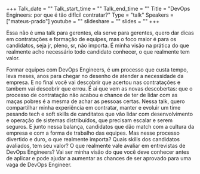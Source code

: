+++
Talk_date = ""
Talk_start_time = ""
Talk_end_time = ""
Title = "DevOps Engineers: por que é tão difícil contratar?"
Type = "talk"
Speakers = ["mateus-prado"]
youtube = ""
slideshare = ""
slides = ""
+++

Essa não é uma talk para gerentes, ela serve para gerentes, quero dar dicas em contratações e formação de equipes, mas o foco maior é para os candidatos, seja jr, pleno, sr, não importa. É minha visão na prática do que realmente acho necessário todo candidato conhecer, o que realmente tem valor.

Formar equipes com DevOps Engineers, é um processo que custa tempo, leva meses, anos para chegar no desenho de atender a necessidade da empresa. E no final você vai descobrir que acertou nas contratações e tambem vai descobrir que errou. É ai que vem as novas descobertas: que o processo de contratação não acabou e chance de ter de lidar com as maças pobres é a mesma de achar as pessoas certas. Nessa talk, quero compartilhar minha experiência em contratar, manter e evoluir um time pesando tech e soft skills de canditatos que vão lidar com desenvolvimento e operação de sistemas distribuídos, que precisam escalar e serem seguros. E junto nessa balança, candidatos que dão match com a cultura da empresa e com a forma de trabalho das equipes. Mas nesse processo divertido e duro, o que realmente importa? Quais skills dos candidatos avaliados, tem seu valor? O que realmente vale avaliar em entrevistas de DevOps Engineers? Vai ser minha visão do que você deve conhecer antes de aplicar e pode ajudar a aumentar as chances de ser aprovado para uma vaga de DevOps Engineer.